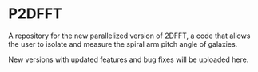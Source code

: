 # P2DFFT
A repository for the new parallelized version of 2DFFT, a code that allows the user to isolate and measure the spiral arm pitch angle of galaxies.

New versions with updated features and bug fixes will be uploaded here.
